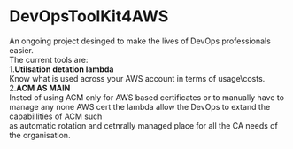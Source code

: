 
# DevOpsToolKit4AWS

An ongoing project desinged to make the lives of DevOps professionals easier.\
The current tools are:\
1.**Utilsation detation lambda**\
Know what is used across your AWS account in terms of usage\costs.\
2.**ACM AS MAIN**\
Insted of using ACM only for AWS based certificates or to manually have to manage any none AWS cert the lambda allow the DevOps to extand the capabillities of ACM such\
as automatic rotation and cetnrally managed place for all the CA needs of the organisation.



